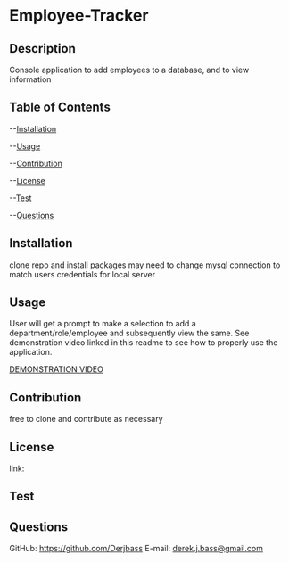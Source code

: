 # Employee-Tracker		
## Description
Console application to add employees to a database, and to view information
## Table of Contents
--[Installation](#installation)

--[Usage](#usage)

--[Contribution](#contribution)

--[License](#license)

--[Test](#test)

--[Questions](#questions)

## Installation
clone repo and install packages may need to change mysql connection to match users credentials for local server
## Usage
User will get a prompt to make a selection to add a department/role/employee and subsequently view the same.  See demonstration video linked in this readme to see how to properly use the application.

[DEMONSTRATION VIDEO](https://watch.screencastify.com/v/hdZcTJyAPBc02VT0X9WY)
## Contribution
free to clone and contribute as necessary
## License
link: 

## Test

## Questions
GitHub: https://github.com/Derjbass
E-mail: derek.j.bass@gmail.com

